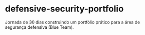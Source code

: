 # defensive-security-portfolio
Jornada de 30 dias construindo um portfólio prático para a área de segurança defensiva (Blue Team).
